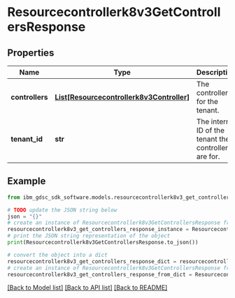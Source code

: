 # Resourcecontrollerk8v3GetControllersResponse


## Properties

Name | Type | Description | Notes
------------ | ------------- | ------------- | -------------
**controllers** | [**List[Resourcecontrollerk8v3Controller]**](Resourcecontrollerk8v3Controller.md) | The controllers for the tenant. | [optional] 
**tenant_id** | **str** | The internal ID of the tenant the controllers are for. | [optional] 

## Example

```python
from ibm_gdsc_sdk_software.models.resourcecontrollerk8v3_get_controllers_response import Resourcecontrollerk8v3GetControllersResponse

# TODO update the JSON string below
json = "{}"
# create an instance of Resourcecontrollerk8v3GetControllersResponse from a JSON string
resourcecontrollerk8v3_get_controllers_response_instance = Resourcecontrollerk8v3GetControllersResponse.from_json(json)
# print the JSON string representation of the object
print(Resourcecontrollerk8v3GetControllersResponse.to_json())

# convert the object into a dict
resourcecontrollerk8v3_get_controllers_response_dict = resourcecontrollerk8v3_get_controllers_response_instance.to_dict()
# create an instance of Resourcecontrollerk8v3GetControllersResponse from a dict
resourcecontrollerk8v3_get_controllers_response_from_dict = Resourcecontrollerk8v3GetControllersResponse.from_dict(resourcecontrollerk8v3_get_controllers_response_dict)
```
[[Back to Model list]](../README.md#documentation-for-models) [[Back to API list]](../README.md#documentation-for-api-endpoints) [[Back to README]](../README.md)


